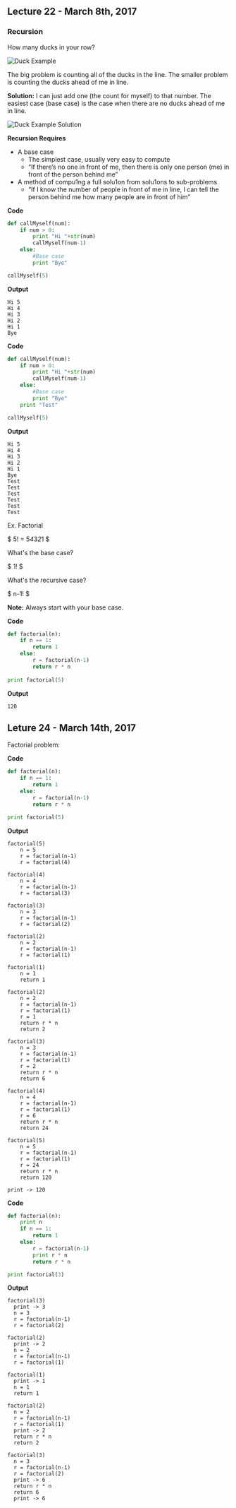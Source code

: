 ## Lecture 22 - March 8th, 2017

### Recursion

How many ducks in your row?

![Duck Example](../References/ducks.png)

The big problem is counting all of the ducks in the line.
The smaller problem is counting the ducks ahead of me in line. 

**Solution:** I can just add one (the count for myself) to that number. The easiest case (base case) is the case when there are no ducks ahead of me in line. 

![Duck Example Solution](../References/ducksSolution.png)


**Recursion Requires**

* A base case
    * The simplest case, usually very easy to compute
    * “If there’s no one in front of me, then there is only one person (me) in front of the person behind me”
* A method of compu1ng a full solu1on from solu1ons to sub-problems
    * “If I know the number of people in front of me in line, I can tell the person behind me how many people are in front of him”

**Code**

```python
def callMyself(num):
    if num > 0:
        print "Hi "+str(num)
        callMyself(num-1)
    else: 
        #Base case
        print "Bye"

callMyself(5) 
```

**Output**

```
Hi 5
Hi 4
Hi 3
Hi 2
Hi 1
Bye
```

**Code**

```python
def callMyself(num):
    if num > 0:
        print "Hi "+str(num)
        callMyself(num-1)
    else: 
        #Base case
        print "Bye"
    print "Test"

callMyself(5) 
```

**Output**

```
Hi 5
Hi 4
Hi 3
Hi 2
Hi 1
Bye
Test
Test
Test
Test
Test
Test
```

Ex. Factorial
 
$ 5! = 5*4*3*2*1 $

What's the base case?

$ 1! $

What's the recursive case?

$ n-1! $

**Note:** Always start with your base case.

**Code**

```python
def factorial(n):
    if n == 1:
        return 1
    else:
        r = factorial(n-1)
        return r * n
        
print factorial(5)
```

**Output**

```
120
```

## Leture 24 - March 14th, 2017

Factorial problem:

**Code**

```python
def factorial(n):
    if n == 1:
        return 1
    else:
        r = factorial(n-1)
        return r * n

print factorial(5)
```

**Output**

```
factorial(5)
    n = 5
    r = factorial(n-1) 
    r = factorial(4)

factorial(4)
    n = 4
    r = factorial(n-1) 
    r = factorial(3)
    
factorial(3)
    n = 3
    r = factorial(n-1) 
    r = factorial(2)
    
factorial(2)
    n = 2
    r = factorial(n-1) 
    r = factorial(1)

factorial(1)
    n = 1
    return 1
    
factorial(2)
    n = 2
    r = factorial(n-1) 
    r = factorial(1)
    r = 1
    return r * n
    return 2
    
factorial(3)
    n = 3
    r = factorial(n-1) 
    r = factorial(1)
    r = 2
    return r * n
    return 6
    
factorial(4)
    n = 4
    r = factorial(n-1) 
    r = factorial(1)
    r = 6
    return r * n
    return 24

factorial(5)
    n = 5
    r = factorial(n-1) 
    r = factorial(1)
    r = 24
    return r * n
    return 120
    
print -> 120
```

**Code**

```python
def factorial(n):
    print n
    if n == 1:
        return 1
    else:
        r = factorial(n-1)
        print r * n
        return r * n

print factorial(3)
```

**Output**

```
factorial(3)
  print -> 3
  n = 3
  r = factorial(n-1)
  r = factorial(2)

factorial(2)
  print -> 2
  n = 2
  r = factorial(n-1)
  r = factorial(1) 

factorial(1)
  print -> 1
  n = 1
  return 1
  
factorial(2)
  n = 2
  r = factorial(n-1)
  r = factorial(1) 
  print -> 2
  return r * n
  return 2

factorial(3)
  n = 3
  r = factorial(n-1)
  r = factorial(2) 
  print -> 6
  return r * n
  return 6
  print -> 6
```

